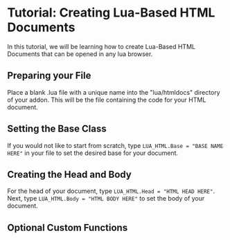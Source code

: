 # Tutorial: Creating Lua-Based HTML Documents

In this tutorial, we will be learning how to create Lua-Based HTML Documents that can be opened in any lua browser.

## Preparing your File

Place a blank .lua file with a unique name into the "lua/htmldocs" directory of your addon. This will be the file containing the code for your HTML document.

## Setting the Base Class

If you would not like to start from scratch, type `LUA_HTML.Base = "BASE NAME HERE"` in your file to set the desired base for your document.

## Creating the Head and Body

For the head of your document, type `LUA_HTML.Head = "HTML HEAD HERE"`.
Next, type `LUA_HTML.Body = "HTML BODY HERE"` to set the body of your document.

## Optional Custom Functions

